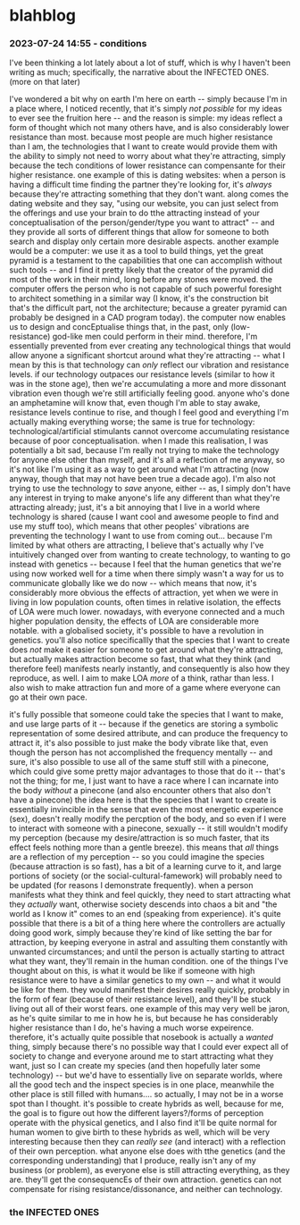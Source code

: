 # blahblog

### 2023-07-24 14:55 - conditions

I've been thinking a lot lately about a lot of stuff, which is why I haven't been writing as much; specifically, the narrative about the INFECTED ONES. (more on that later)

I've wondered a bit why on earth I'm here on earth -- simply because I'm in a place where, I noticed recently, that it's simply *not possible* for my ideas to ever see the fruition here -- and the reason is simple: my ideas reflect a form of thought which not many others have, and is also considerably lower resistance than most.
  because most people are much higher resistance than I am, the technologies that I want to create would provide them with the ability to simply not need to worry about what they're attracting, simply because the tech conditions of lower resistance can compensante for their higher resistance.
    one example of this is dating websites: when a person is having a difficult time finding the partner they're looking for, it's *always* because they're attracting something that they don't want. along comes the dating website and they say, "using our website, you can just select from the offerings and use your brain to do tthe attracting instead of your conceptualisation of the person/gender/type you want to attract" -- and they provide all sorts of different things that allow for someone to both search and display only certain more desirable aspects.
    another example would be a computer: we use it as a tool to build things, yet the great pyramid is a testament to the capabilities that one can accomplish without such tools -- and I find it pretty likely that the creator of the pyramid did most of the work in their mind, long before any stones were moved. the computer offers the person who is not capable of such powerful foresight to architect something in a similar way (I know, it's the construction bit that's the difficult part, not the architecture; because a greater pyramid can probably be designed in a CAD program today). the computer now enables us to design and concEptualise things that, in the past, only (low-resistance) god-like men could perform in their mind.
  therefore, I'm essentially prevented from ever creating any technological things that would allow anyone a significant shortcut around what they're attracting -- what I mean by this is that technology can *only* reflect our vibration and resistance levels. if our technology outpaces our resistance levels (similar to how it was in the stone age), then we're accumulating a more and more dissonant vibration even though we're still artificially feeling good.
    anyone who's done an amphetamine will know that, even though I'm able to stay awake, resistance levels continue to rise, and though I feel good and everything I'm actually making everything worse; the same is true for technology: technological/artificial stimulants cannot overcome accumulating resistance because of poor conceptualisation.
when I made this realisation, I was potentially a bit sad, because I'm really not trying to make the technology for anyone else other than myself, and it's all a reflection of me anyway, so it's not like I'm using it as a way to get around what I'm attracting (now anyway, though that may not have been true a decade ago). I'm also not trying to use the technology to *save* anyone, either -- as, I simply don't have any interest in trying to make anyone's life any different than what they're attracting already; just, it's a bit annoying that I live in a world where technology is shared (cause I want cool and awesome people to find and use my stuff too), which means that other peoples' vibrations are preventing the technology I want to use from coming out...
  because I'm limited by what others are attracting, I believe that's actually why I've intuitively changed over from wanting to create technology, to wanting to go instead with genetics -- because I feel that the human genetics that we're using now worked well for a time when there simply wasn't a way for us to communicate globally like we do now -- which means that now, it's considerably more obvious the effects of attraction, yet when we were in living in low population counts, often times in relative isolation, the effects of LOA were much lower. nowadays, with everyone connected and a much higher population density, the effects of LOA are considerable more notable. with a globalised society, it's possible to have a revolution in genetics.
    you'll also notice specificallly that the species that I want to create does *not* make it easier for someone to get around what they're attracting, but actually makes attraction become so fast, that what they think (and therefore feel) manifests nearly instantly, and consequently is also how they reproduce, as well.
    I aim to make LOA *more* of a think, rathar than less. I also wish to make attraction fun and more of a game where everyone can go at their own pace.

it's fully possible that someone could take the species that I want to make, and use large parts of it -- because if the genetics are storing a symbolic representation of some desired attribute, and can produce the frequency to attract it, it's also possible to just make the body vibrate like that, even though the person has not accomplished the frequency mentally -- and sure, it's also possible to use all of the same stuff still with a pinecone, which could give some pretty major advantages to those that do it -- that's not the thing; for me, I just want to have a race where I can incarnate into the body *without* a pinecone (and also encounter others that also don't have a pinecone)
  the idea here is that the species that I want to create is essentially invincible in the sense that even the most energetic experience (sex), doesn't really modify the percption of the body, and so even if I were to interact with someone with a pinecone, sexually -- it still wouldn't modify my perception (because my desire/attraction is so much faster, that its effect feels nothing more than a gentle breeze).
    this means that *all* things are a reflection of my perception -- so you could imagine the species (because attraction is so fast), has a bit of a learning curve to it, and large portions of society (or the social-cultural-famework) will probably need to be updated (for reasons I demonstrate frequently).
      when a person manifests what they think and feel quickly, they need to start attracting what they *actually* want, otherwise society descends into chaos a bit and "the world as I know it" comes to an end (speaking from experience).
        it's quite possible that there is a bit of a thing here where the controllers are actually doing good work, simply because they're kind of like setting the bar for attraction, by keeping everyone in astral and assulting them constantly with unwanted circumstances; and until the person is actually starting to attract what they want, they'll remain in the human condition.
      one of the things I've thought about on this, is what it would be like if someone with high resistance were to have a similar genetics to my own -- and what it would be like for them. they would manifest their desires really quickly, probably in the form of fear (because of their resistance level), and they'll be stuck living out all of their worst fears.
        one example of this may very well be jaron, as he's quite similar to me in how he is, but because he has considerably higher resistance than I do, he's having a much worse expeirence.
    therefore, it's actually quite possible that nosebook is actually a *wanted* thing, simply because there's no possible way that I could ever expect all of society to change and everyone around me to start attracting what they want, just so I can create my species (and then hopefully later some technology) -- but we'd have to essentially live on separate worlds, where all the good tech and the inspect species is in one place, meanwhile the other place is still filled with humans.... so actually, I may not be in a worse spot than I thought.
  it's possible to create hybrids as well, because for me, the goal is to figure out how the different layers?/forms of perception operate with the physical genetics, and I also find it'll be quite normal for human women to give birth to these hybrids as well, which will be very interesting because then they can *really see* (and interact) with a reflection of their own perception.
what anyone else does with tthe genetics (and the corresponding understanding) that I produce, really isn't any of my business (or problem), as everyone else is still attracting everything, as they are. they'll get the consequencEs of their own attraction. genetics can not compensate for rising resistance/dissonance, and neither can technology.

### the INFECTED ONES
